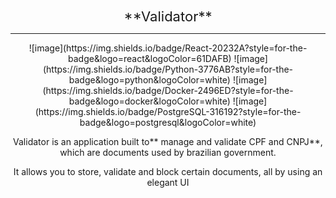 <div style="text-align:center;font-size:22px">
**Validator**
</div>

------------
<div style="text-align:center">
![image](https://img.shields.io/badge/React-20232A?style=for-the-badge&logo=react&logoColor=61DAFB) ![image](https://img.shields.io/badge/Python-3776AB?style=for-the-badge&logo=python&logoColor=white) ![image](https://img.shields.io/badge/Docker-2496ED?style=for-the-badge&logo=docker&logoColor=white)  ![image](https://img.shields.io/badge/PostgreSQL-316192?style=for-the-badge&logo=postgresql&logoColor=white) 

Validator is an application built to** manage and validate CPF and CNPJ**, which are documents used by brazilian government.

It allows you to store, validate and block certain documents, all by using an elegant UI
</div>